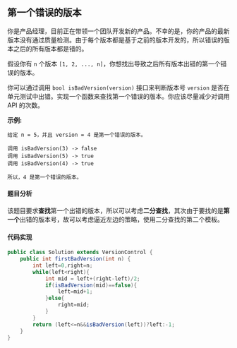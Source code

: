 ## 第一个错误的版本

你是产品经理，目前正在带领一个团队开发新的产品。不幸的是，你的产品的最新版本没有通过质量检测。由于每个版本都是基于之前的版本开发的，所以错误的版本之后的所有版本都是错的。

假设你有 `n` 个版本 `[1, 2, ..., n]`，你想找出导致之后所有版本出错的第一个错误的版本。

你可以通过调用 `bool isBadVersion(version)` 接口来判断版本号 `version` 是否在单元测试中出错。实现一个函数来查找第一个错误的版本。你应该尽量减少对调用 API 的次数。

**示例:**

```
给定 n = 5，并且 version = 4 是第一个错误的版本。

调用 isBadVersion(3) -> false
调用 isBadVersion(5) -> true
调用 isBadVersion(4) -> true

所以，4 是第一个错误的版本。 
```

#### 题目分析

​	该题目要求**查找**第一个出错的版本，所以可以考虑**二分查找**，其次由于要找的是**第一个**出错的版本号，故可以考虑逼近左边的策略，使用二分查找的第二个模板。

#### 代码实现

```java
public class Solution extends VersionControl {
    public int firstBadVersion(int n) {
        int left=0,right=n;
        while(left<right){
            int mid = left+(right-left)/2;
            if(isBadVersion(mid)==false){
                left=mid+1;
            }else{
                right=mid;
            }
        }
        return (left<=n&&isBadVersion(left))?left:-1;
    }
}
```

